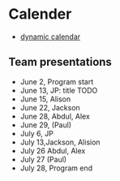 # Calender

* [dynamic calendar](https://docs.google.com/document/d/1_A4Gp7HL4EV4WvQpnFMiMAAArnFcfZDCyEhJ85NxG1c/edit)

## Team presentations

* June 2, Program start
* June 13, JP: title TODO
* June 15, Alison
* June 22, Jackson
* June 28, Abdul, Alex
* June 29, (Paul)
* July 6, JP
* July 13,Jackson, Alision
* July 26 Abdul, Alex
* July 27 (Paul)
* July 28, Program end

